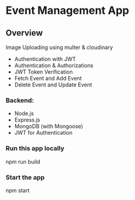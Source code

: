 # Event Management App

## Overview
Image Uploading using multer & cloudinary
- Authentication with JWT
- Authentication & Authorizations
- JWT Token Verification
- Fetch Event and Add Event
- Delete Event and Update Event


### Backend:
- Node.js
- Express.js
- MongoDB (with Mongoose)
- JWT for Authentication

### Run this app locally
npm run build

### Start the app
npm start